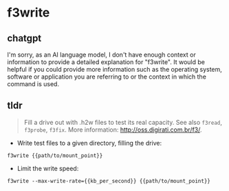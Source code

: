 # f3write 
## chatgpt 
I'm sorry, as an AI language model, I don't have enough context or information to provide a detailed explanation for "f3write". It would be helpful if you could provide more information such as the operating system, software or application you are referring to or the context in which the command is used. 

## tldr 
 
> Fill a drive out with .h2w files to test its real capacity.
> See also `f3read`, `f3probe`, `f3fix`.
> More information: <http://oss.digirati.com.br/f3/>.

- Write test files to a given directory, filling the drive:

`f3write {{path/to/mount_point}}`

- Limit the write speed:

`f3write --max-write-rate={{kb_per_second}} {{path/to/mount_point}}`
